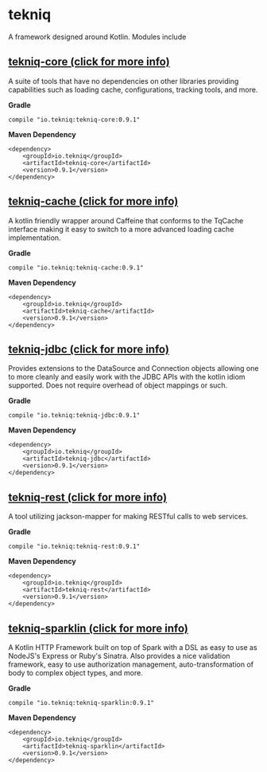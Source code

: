 # tekniq
A framework designed around Kotlin. Modules include

## [tekniq-core (click for more info)](https://github.com/sepatel/tekniq/tree/master/tekniq-core)
A suite of tools that have no dependencies on other libraries providing
capabilities such as loading cache, configurations, tracking tools, and
more.

**Gradle**
```
compile "io.tekniq:tekniq-core:0.9.1"
```

**Maven Dependency**
```
<dependency>
    <groupId>io.tekniq</groupId>
    <artifactId>tekniq-core</artifactId>
    <version>0.9.1</version>
</dependency>
```

## [tekniq-cache (click for more info)](https://github.com/sepatel/tekniq/tree/master/tekniq-cache)
A kotlin friendly wrapper around Caffeine that conforms to the TqCache
interface making it easy to switch to a more advanced loading cache
implementation.

**Gradle**
```
compile "io.tekniq:tekniq-cache:0.9.1"
```

**Maven Dependency**
```
<dependency>
    <groupId>io.tekniq</groupId>
    <artifactId>tekniq-cache</artifactId>
    <version>0.9.1</version>
</dependency>
```


## [tekniq-jdbc (click for more info)](https://github.com/sepatel/tekniq/tree/master/tekniq-jdbc)
Provides extensions to the DataSource and Connection objects allowing
one to more cleanly and easily work with the JDBC APIs with the kotlin
idiom supported. Does not require overhead of object mappings or such.

**Gradle**
```
compile "io.tekniq:tekniq-jdbc:0.9.1"
```

**Maven Dependency**
```
<dependency>
    <groupId>io.tekniq</groupId>
    <artifactId>tekniq-jdbc</artifactId>
    <version>0.9.1</version>
</dependency>
```

## [tekniq-rest (click for more info)](https://github.com/sepatel/tekniq/tree/master/tekniq-rest)
A tool utilizing jackson-mapper for making RESTful calls to web services.

**Gradle**
```
compile "io.tekniq:tekniq-rest:0.9.1"
```

**Maven Dependency**
```
<dependency>
    <groupId>io.tekniq</groupId>
    <artifactId>tekniq-rest</artifactId>
    <version>0.9.1</version>
</dependency>
```

## [tekniq-sparklin (click for more info)](https://github.com/sepatel/tekniq/tree/master/tekniq-sparklin)
A Kotlin HTTP Framework built on top of Spark with a DSL as easy to use
as NodeJS's Express or Ruby's Sinatra. Also provides a nice validation
framework, easy to use authorization management, auto-transformation of
body to complex object types, and more.

**Gradle**
```
compile "io.tekniq:tekniq-sparklin:0.9.1"
```

**Maven Dependency**
```
<dependency>
    <groupId>io.tekniq</groupId>
    <artifactId>tekniq-sparklin</artifactId>
    <version>0.9.1</version>
</dependency>
```

